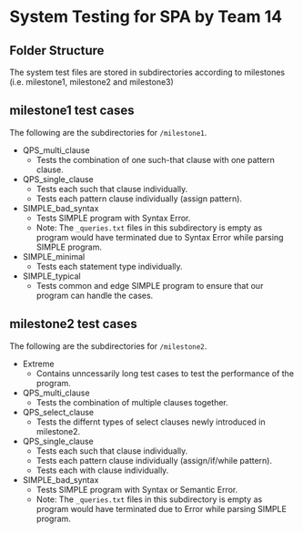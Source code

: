 # System Testing for SPA by Team 14

## Folder Structure
The system test files are stored in subdirectories according to milestones (i.e. milestone1, milestone2 and milestone3)

## milestone1 test cases
The following are the subdirectories for `/milestone1`.
- QPS_multi_clause
  - Tests the combination of one such-that clause with one pattern clause.
- QPS_single_clause
  - Tests each such that clause individually.
  - Tests each pattern clause individually (assign pattern).
- SIMPLE_bad_syntax
  - Tests SIMPLE program with Syntax Error.
  - Note: The `_queries.txt` files in this subdirectory is empty as program would have terminated due to Syntax Error while parsing SIMPLE program.
- SIMPLE_minimal
  - Tests each statement type individually.
- SIMPLE_typical
  - Tests common and edge SIMPLE program to ensure that our program can handle the cases.

## milestone2 test cases
The following are the subdirectories for `/milestone2`.
- Extreme
  - Contains unncessarily long test cases to test the performance of the program.
- QPS_multi_clause
  - Tests the combination of multiple clauses together.
- QPS_select_clause
  - Tests the differnt types of select clauses newly introduced in milestone2.
- QPS_single_clause
  - Tests each such that clause individually.
  - Tests each pattern clause individually (assign/if/while pattern).
  - Tests each with clause individually.
- SIMPLE_bad_syntax
  - Tests SIMPLE program with Syntax or Semantic Error.
  - Note: The `_queries.txt` files in this subdirectory is empty as program would have terminated due to Error while parsing SIMPLE program.